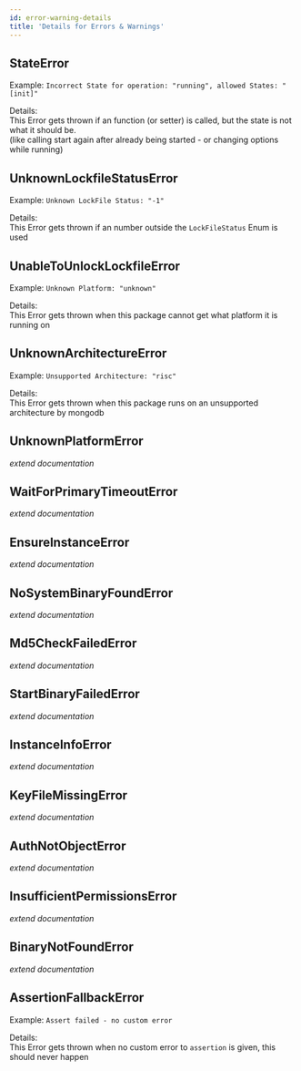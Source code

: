 ```yaml
---
id: error-warning-details
title: 'Details for Errors & Warnings'
---
```


## StateError

Example: `Incorrect State for operation: "running", allowed States: "[init]"`

Details:  
This Error gets thrown if an function (or setter) is called, but the state is not what it should be.  
(like calling start again after already being started - or changing options while running)

## UnknownLockfileStatusError

Example: `Unknown LockFile Status: "-1"`

Details:  
This Error gets thrown if an number outside the `LockFileStatus` Enum is used

## UnableToUnlockLockfileError

Example: `Unknown Platform: "unknown"`

Details:  
This Error gets thrown when this package cannot get what platform it is running on

## UnknownArchitectureError

Example: `Unsupported Architecture: "risc"`

Details:  
This Error gets thrown when this package runs on an unsupported architecture by mongodb

## UnknownPlatformError

*extend documentation*

## WaitForPrimaryTimeoutError

*extend documentation*

## EnsureInstanceError

*extend documentation*

## NoSystemBinaryFoundError

*extend documentation*

## Md5CheckFailedError

*extend documentation*

## StartBinaryFailedError

*extend documentation*

## InstanceInfoError

*extend documentation*

## KeyFileMissingError

*extend documentation*

## AuthNotObjectError

*extend documentation*

## InsufficientPermissionsError

*extend documentation*

## BinaryNotFoundError

*extend documentation*

## AssertionFallbackError

Example: `Assert failed - no custom error`

Details:  
This Error gets thrown when no custom error to `assertion` is given, this should never happen
